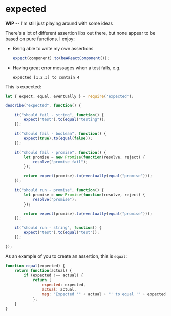 expected
========

**WIP** -- I'm still just playing around with some ideas

There's a lot of different assertion libs out there, but none appear to be
based on pure functions. I enjoy:

- Being able to write my own assertions
  ```javascript
  expect(component).to(beAReactComponent());
  ```
- Having great error messages when a test fails, e.g.
  ```
  expected [1,2,3] to contain 4
  ```

This is expected:

```javascript
let { expect, equal, eventually } = require('expected');

describe("expected", function() {

    it("should fail - string", function() {
        expect("test").to(equal("testing"));
    });

    it("should fail - boolean", function() {
        expect(true).to(equal(false));
    });

    it("should fail - promise", function() {
        let promise = new Promise(function(resolve, reject) {
            resolve("promise fail");
        });

        return expect(promise).to(eventually(equal("promise")));
    });

    it("should run - promise", function() {
        let promise = new Promise(function(resolve, reject) {
            resolve("promise");
        });

        return expect(promise).to(eventually(equal("promise")));
    });

    it("should run - string", function() {
        expect("test").to(equal("test"));
    });

});
```

As an example of you to create an assertion, this is `equal`:

```javascript
function equal(expected) {
    return function(actual) {
        if (expected !== actual) {
            return {
                expected: expected,
                actual: actual,
                msg: "Expected '" + actual + "' to equal '" + expected + "'";
            };
    }
}
```
